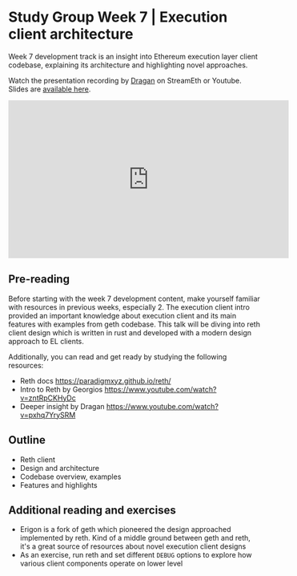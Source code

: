 # Study Group Week 7 | Execution client architecture

Week 7 development track is an insight into Ethereum execution layer client codebase, explaining its architecture and highlighting novel approaches. 

Watch the presentation recording by [Dragan](https://twitter.com/rakitadragan) on StreamEth or Youtube. Slides are [available here](https://github.com/eth-protocol-fellows/protocol-studies/blob/main/docs/eps/presentations/week7-dev.pdf). 


<iframe width="560" height="315" src="https://www.youtube.com/embed/ibcsc5cv-vc?si=mTR7ReFUZo3vFtJD" title="YouTube video player" frameborder="0" allow="accelerometer; autoplay; clipboard-write; encrypted-media; gyroscope; picture-in-picture; web-share" referrerpolicy="strict-origin-when-cross-origin" allowfullscreen></iframe>

## Pre-reading

Before starting with the week 7 development content, make yourself familiar with resources in previous weeks, especially 2. The execution client intro provided an important knowledge about execution client and its main features with examples from geth codebase. This talk will be diving into reth client design which is written in rust and developed with a modern design approach to EL clients. 

Additionally, you can read and get ready by studying the following resources:

- Reth docs https://paradigmxyz.github.io/reth/
- Intro to Reth by Georgios https://www.youtube.com/watch?v=zntRpCKHyDc
- Deeper insight by Dragan https://www.youtube.com/watch?v=pxhq7YrySRM

## Outline

- Reth client 
- Design and architecture
- Codebase overview, examples 
- Features and highlights 

## Additional reading and exercises 

- Erigon is a fork of geth which pioneered the design approached implemented by reth. Kind of a middle ground between geth and reth, it's a great source of resources about novel execution client designs
- As an exercise, run reth and set different `DEBUG` options to explore how various client components operate on lower level
